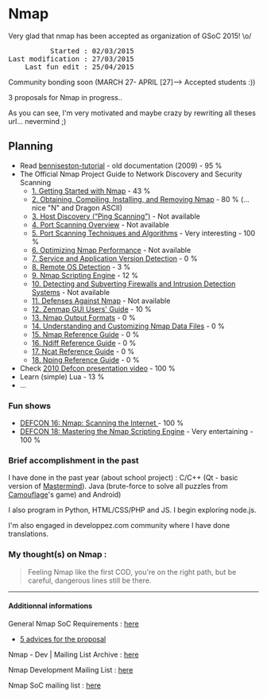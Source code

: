 <h1>Nmap</h1>
<p>Very glad that nmap has been accepted as organization of GSoC 2015! \o/ </p>
<pre>
          Started : 02/03/2015
Last modification : 27/03/2015
    Last fun edit : 25/04/2015
</pre>


<p>Community bonding soon (MARCH 27- APRIL [27]--> Accepted students :))</p>
<p>3 proposals for Nmap in progress..</p>
<p>As you can see, I'm very motivated and maybe crazy by rewriting all theses url... nevermind ;)</p>

<h2>Planning</h2>
<ul>
  <li>Read <a href="http://nmap.org/bennieston-tutorial/">benniseston-tutorial</a> - old documentation (2009) - 95 %</li>
  <li>The Official Nmap Project Guide to Network Discovery and Security Scanning
    <ul>
      <li><a href="http://nmap.org/book/intro.html">1. Getting Started with Nmap</a> - 43 %</li>
      <li><a href="http://nmap.org/book/install.html">2. Obtaining, Compiling, Installing, and Removing Nmap</a> - 80 % (... nice "N" and Dragon ASCII)</li>
      <li><a href="http://nmap.org/book/host-discovery.html">3. Host Discovery (“Ping Scanning”)</a> - Not available</li>
      <li><a href="http://nmap.org/book/port-scanning.html">4. Port Scanning Overview</a> - Not available</li>
      <li><a href="http://nmap.org/book/scan-methods.html">5. Port Scanning Techniques and Algorithms</a> - Very interesting - 100 %</li>
      <li><a href="http://nmap.org/book/performance.html">6. Optimizing Nmap Performance</a> - Not available</li>
      <li><a href="http://nmap.org/book/vscan.html">7. Service and Application Version Detection</a> - 0 %</li>
      <li><a href="http://nmap.org/book/osdetect.html">8. Remote OS Detection</a> - 3 %</li>
      <li><a href="http://nmap.org/book/nse.html">9. Nmap Scripting Engine</a> - 12 %</li>
      <li><a href="http://nmap.org/book/firewalls.html">10. Detecting and Subverting Firewalls and Intrusion Detection Systems</a> - Not available</li>
      <li><a href="http://nmap.org/book/defenses.html">11. Defenses Against Nmap</a> - Not available</li>
      <li><a href="http://nmap.org/book/zenmap.html">12. Zenmap GUI Users' Guide</a> - 10 %</li>
      <li><a href="http://nmap.org/book/output.html">13. Nmap Output Formats</a> - 0 %</li>
      <li><a href="http://nmap.org/book/data-files.html">14. Understanding and Customizing Nmap Data Files</a> - 0 %</li>
      <li><a href="http://nmap.org/book/man.html">15. Nmap Reference Guide</a> - 0 %</li>
      <li><a href="http://nmap.org/book/ndiff-man.html">16. Ndiff Reference Guide</a> - 0 %</li>
      <li><a href="http://nmap.org/book/ncat-man.html">17. Ncat Reference Guide</a> - 0 %</li>
      <li><a href="http://nmap.org/book/nping-man.html">18. Nping Reference Guide</a> - 0 %</li>
    </ul>
  </li>
  <li>Check <a href="http://nmap.org/presentations/BHDC10/">2010 Defcon presentation video</a> - 100 %</li>
  <li>Learn (simple) Lua - 13 %</li>
  <li>...</li>
</ul>

<h3>Fun shows</h3>
<ul>
  <li><a href="https://www.youtube.com/watch?v=Hk-21p2m8YY">DEFCON 16: Nmap: Scanning the Internet </a> - 100 %</li>
  <li><a href="https://www.youtube.com/watch?v=wMammEJywyA">DEFCON 18: Mastering the Nmap Scripting Engine</a> - Very entertaining - 100 %</li> 
</ul>

<h3>Brief accomplishment in the past</h3>
<p>I have done in the past year (about school project) : C/C++ (Qt - basic version of <a href="https://github.com/s0h3ck/Mastermind">Mastermind</a>). Java (brute-force to solve all puzzles from <a href="https://github.com/s0h3ck/Camouflage">Camouflage</a>'s game) and Android)</p>
 <p>I also program in Python, HTML/CSS/PHP and JS. I begin exploring node.js.</p>
 <p>I'm also engaged in developpez.com community where I have done translations.</p>

<h3>My thought(s) on Nmap :</h3>
<blockquote>Feeling Nmap like the first COD, you're on the right path, but be careful, dangerous lines still be there.</blockquote>

<hr>
<h4>Additionnal informations</h4>
<p>General Nmap SoC Requirements : <a href="http://nmap.org/soc/GeneralRequirements.html">here</a></p>
<ul>
  <li><a href="http://www.di.ens.fr/~baghdadi/TXT_blog/5_advices_to_get_your_proposal_accepted.lyx.html">5 advices for the proposal</a></li>
</ul>
<p>Nmap - Dev | Mailing List Archive : <a href="http://nmap-dev.996309.n3.nabble.com/">here</a></p>
<p>Nmap Development Mailing List : <a href="http://seclists.org/nmap-dev/">here</a></p>
<p>Nmap SoC mailing list : <a href="https://nmap.org/mailman/listinfo/soc">here</a></p>
